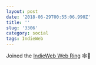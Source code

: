```yaml
---
layout: post
date: '2018-06-29T00:55:06.990Z'
title: ''
slug: '3306'
category: social
tags: IndieWeb
---
```

Joined the [IndieWeb Web Ring](https://xn--sr8hvo.ws/) 🕸💍
